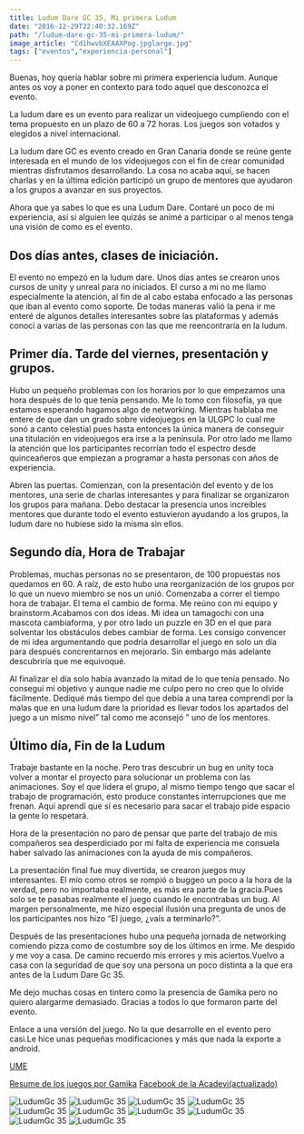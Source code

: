 ```yaml
---
title: Ludum Dare GC 35, Mi primera Ludum
date: "2016-12-29T22:40:32.169Z"
path: "/ludum-dare-gc-35-mi-primera-ludum/"
image_article: "Cd1hwvbXEAAXPog.jpglarge.jpg"
tags: ["eventos","experiencia-personal"]
---
```



Buenas, hoy quería hablar sobre mi primera experiencia ludum. Aunque antes os voy a poner en contexto para todo aquel que desconozca el evento.

La ludum dare es un evento para realizar un videojuego cumpliendo con el tema propuesto en un plazo de 60 a 72 horas. Los juegos son votados y elegidos a nivel internacional.

La ludum dare GC es evento creado en Gran Canaria donde se reúne gente interesada en el mundo de los videojuegos con el fin de crear comunidad mientras disfrutamos desarrollando. La cosa no acaba aquí, se hacen charlas y en la última edición participó un grupo de mentores que ayudaron a los grupos a avanzar en sus proyectos.

Ahora que ya sabes lo que es una Ludum Dare. Contaré un poco de mi experiencia, así si alguien lee quizás se animé a participar o al menos tenga una visión de como es el evento.



## Dos días antes, clases de iniciación.


El evento no empezó en la ludum dare. Unos días antes se crearon unos cursos de unity y unreal para no iniciados. El curso a mi no me llamo especialmente la atención, al fin de al cabo estaba enfocado a las personas que iban al evento como soporte. De todas maneras valió la pena ir me enteré de algunos detalles interesantes sobre las plataformas y además conocí a varias de las personas con las que me reencontraría en la ludum.

## Primer día. Tarde del viernes, presentación y grupos.

Hubo un pequeño problemas con los horarios por lo que empezamos una hora después de lo que tenía pensando. Me lo tomo con filosofía, ya que estamos esperando hagamos algo de networking. Mientras hablaba me entere de que dan un grado sobre videojuegos en la ULGPC lo cual me sonó a canto celestial pues hasta entonces la única manera de conseguir una titulación en videojuegos era irse a la península. Por otro lado me llamo la atención que los participantes recorrían todo el espectro desde quinceañeros que empiezan a programar a hasta personas con años de experiencia.

Abren las puertas. Comienzan, con la presentación del evento y de los mentores, una serie de charlas interesantes y para finalizar se organizaron los grupos para mañana. Debo destacar la presencia unos increibles mentores que durante todo el evento estuvieron ayudando a los grupos, la ludum dare no hubiese sido la misma sin ellos.


## Segundo día, Hora de Trabajar


Problemas, muchas personas no se presentaron, de 100 propuestas nos quedamos en 60. A raíz, de esto hubo una reorganización de los grupos por lo que un nuevo miembro se nos un unió. Comenzaba a correr el tiempo hora de trabajar. El tema el cambio de forma. Me reúno con mi equipo y brainstorm.Acabamos con dos ideas. Mi idea un tamagochi con una mascota cambiaforma, y por otro lado un puzzle en 3D en el que para solventar los obstáculos debes cambiar de forma. Les consigo convencer de mi idea argumentando que podría desarrollar el juego en solo un día para después concrentarnos en mejorarlo. Sin embargo más adelante descubriría que me equivoqué.

 

 Al finalizar el día solo había avanzado la mitad de lo que tenía pensado. No conseguí mi objetivo y aunque nadie me culpo pero no creo que lo olvide fácilmente. Dediqué más tiempo del que debía a una tarea comprendí por la malas que en una ludum dare la prioridad es llevar todos los apartados del juego a un mismo nivel” tal como me aconsejó ” uno de los mentores.


## Último día, Fin de la Ludum


Trabaje bastante en la noche. Pero tras descubrir un bug en unity toca volver a montar el proyecto para solucionar un problema con las animaciones. Soy el que lidera el grupo, al mismo tiempo tengo que sacar el trabajo de programación, esto produce constantes interrupciones que me frenan. Aquí aprendí que sí es necesario para sacar el trabajo pide espacio la gente lo respetará.

Hora de la presentación no paro de pensar que parte del trabajo de mis compañeros sea desperdiciado por mi falta de experiencia me consuela haber salvado las animaciones con la ayuda de mis compañeros.

La presentación final fue muy divertida, se crearon juegos muy interesantes. El mío como otros se rompió o buggeo un poco a la hora de la verdad, pero no importaba realmente, es más era parte de la gracia.Pues solo se te pasabas realmente el juego cuando le encontrabas un bug. Al margen personalmente, me hizo especial ilusión una pregunta de unos de los participantes nos hizo “El juego, ¿vaís a terminarlo?”.

Después de las presentaciones hubo una pequeña jornada de networking comiendo pizza como de costumbre soy de los últimos en irme. Me despido y me voy a casa. De camino recuerdo mis errores y mis aciertos.Vuelvo a casa con la seguridad de que soy una persona un poco distinta a la que era antes de la Ludum Dare Gc 35.

 

Me dejo muchas cosas en tintero como la presencia de Gamika pero no quiero alargarme demasiado. Gracias a todos lo que formaron parte del evento.

 

Enlace a una versión del juego. No la que desarrolle en el evento pero casi.Le hice unas pequeñas modificaciones y más que nada la exporte a android.

[UME](https://jonay.itch.io/ume)


[Resume de los juegos por Gamika](http://gamika.es/articulos/10546/)
[Facebook de la Acadevi(actualizado)](https://www.facebook.com/AcadeviGameDev/)


![LudumGc 35](CgKOH8vW4AAIVHw.jpglarge.jpg)
![LudumGc 35](CgKOiYJW8AAWwZp.jpglarge.jpg)
![LudumGc 35](CgLA8tVW4AADFuo.jpg)
![LudumGc 35](CgLAx0jWcAAswmj.jpg)
![LudumGc 35](CgLhKG4WQAE8Xp5.jpglarge.jpg)
![LudumGc 35](CgPxrktWQAEoZsi.jpglarge.jpg)
![LudumGc 35](CgQ6B-7XIAAb6Zs.jpglarge.jpg)
![LudumGc 35](CgQsM3LW8AEY4Ph.jpglarge.jpg)
![LudumGc 35](CgQv0pWWIAA6duB.jpglarge.jpg)
![LudumGc 35](CgQv5M1WIAAGYbr.jpglarge.jpg)






